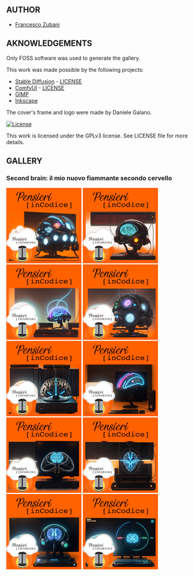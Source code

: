 ## AUTHOR

- [Francesco Zubani](https://www.linkedin.com/in/francesco-zubani-5957081a6/)

## AKNOWLEDGEMENTS

Only FOSS software was used to generate the gallery.

This work was made possible by the following projects:

- [Stable Diffusion](https://github.com/CompVis/stable-diffusion) - [LICENSE](https://github.com/CompVis/stable-diffusion/blob/main/LICENSE)
- [ComfyUI](https://github.com/comfyanonymous/ComfyUI) - [LICENSE](https://github.com/comfyanonymous/ComfyUI/blob/master/LICENSE)
- [GIMP](https://www.gimp.org/)
- [Inkscape](https://inkscape.org/)

The cover's frame and logo were made by Daniele Galano.

[![License](https://img.shields.io/badge/License-GPL%20v3-blue.svg)](http://www.gnu.org/licenses/gpl-3.0)

This work is licensed under the GPLv3 license.
See LICENSE file for more details.

## GALLERY

### Second brain: il mio nuovo fiammante secondo cervello

<div class="gallery">
  <a href="PIC116_01.png"><img class="thumbnail" src="thumbs/PIC116_01.png" alt="PIC116_01"></a>
  <a href="PIC116_02.png"><img class="thumbnail" src="thumbs/PIC116_02.png" alt="PIC116_02"></a>
  <a href="PIC116_03.png"><img class="thumbnail" src="thumbs/PIC116_03.png" alt="PIC116_03"></a>
  <a href="PIC116_04.png"><img class="thumbnail" src="thumbs/PIC116_04.png" alt="PIC116_04"></a>
  <a href="PIC116_05.png"><img class="thumbnail" src="thumbs/PIC116_05.png" alt="PIC116_05"></a>
  <a href="PIC116_06.png"><img class="thumbnail" src="thumbs/PIC116_06.png" alt="PIC116_06"></a>
  <a href="PIC116_07.png"><img class="thumbnail" src="thumbs/PIC116_07.png" alt="PIC116_07"></a>
  <a href="PIC116_08.png"><img class="thumbnail" src="thumbs/PIC116_08.png" alt="PIC116_08"></a>
  <a href="PIC116_09.png"><img class="thumbnail" src="thumbs/PIC116_09.png" alt="PIC116_09"></a>
  <a href="PIC116_10.png"><img class="thumbnail" src="thumbs/PIC116_10.png" alt="PIC116_10"></a>
</div>
</body>
</html>

